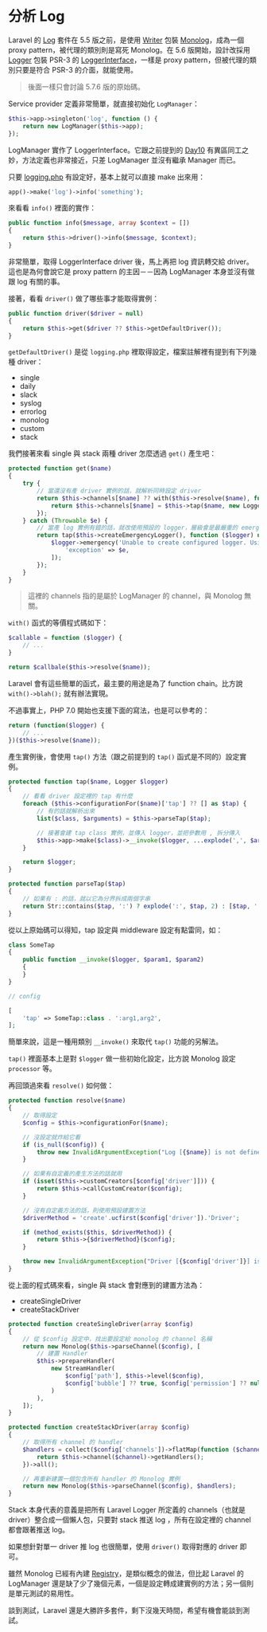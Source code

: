 # 分析 Log

Laravel 的 [Log][] 套件在 5.5 版之前，是使用 [Writer][] 包裝 [Monolog][]，成為一個 proxy pattern，被代理的類別則是寫死 Monolog。在 5.6 版開始，設計改採用 [Logger][] 包裝 PSR-3 的 [LoggerInterface][]，一樣是 proxy pattern，但被代理的類別只要是符合 PSR-3 的介面，就能使用。

> 後面一樣只會討論 5.7.6 版的原始碼。

Service provider 定義非常簡單，就直接初始化 `LogManager`：

```php
$this->app->singleton('log', function () {
    return new LogManager($this->app);
});
```

LogManager 實作了 LoggerInterface。它跟之前提到的 [Day10][] 有異區同工之妙，方法定義也非常接近，只差 LogManager 並沒有繼承 Manager 而已。

只要 [logging.php](https://github.com/laravel/laravel/blob/v5.7.0/config/logging.php) 有設定好，基本上就可以直接 make 出來用：

```php
app()->make('log')->info('something');
```

來看看 `info()` 裡面的實作：

```php
public function info($message, array $context = [])
{
    return $this->driver()->info($message, $context);
}
```

非常簡單，取得 LoggerInterface driver 後，馬上再把 log 資訊轉交給 driver。這也是為何會說它是 proxy pattern 的主因－－因為 LogManager 本身並沒有做跟 log 有關的事。

接著，看看 `driver()` 做了哪些事才能取得實例：

```php
public function driver($driver = null)
{
    return $this->get($driver ?? $this->getDefaultDriver());
}
```

`getDefaultDriver()` 是從 `logging.php` 裡取得設定，檔案註解裡有提到有下列幾種 driver：

* single 
* daily
* slack
* syslog
* errorlog
* monolog
* custom
* stack

我們接著來看 single 與 stack 兩種 driver 怎麼透過 `get()` 產生吧：

```php
protected function get($name)
{
    try {
        // 當還沒有產 driver 實例的話，就解析同時設定 driver
        return $this->channels[$name] ?? with($this->resolve($name), function ($logger) use ($name) {
            return $this->channels[$name] = $this->tap($name, new Logger($logger, $this->app['events']));
        });
    } catch (Throwable $e) {
        // 當產 log 實例有錯的話，就改使用預設的 logger，層級會是最嚴重的 emergency
        return tap($this->createEmergencyLogger(), function ($logger) use ($e) {
            $logger->emergency('Unable to create configured logger. Using emergency logger.', [
                'exception' => $e,
            ]);
        });
    }
}
```

> 這裡的 channels 指的是屬於 LogManager 的 channel，與 Monolog 無關。

`with()` 函式的等價程式碼如下：

```php
$callable = function ($logger) {
    // ...
}

return $callbale($this->resolve($name));
```

Laravel 會有這些簡單的函式，最主要的用途是為了 function chain。比方說 `with()->blah();` 就有辦法實現。

不過事實上，PHP 7.0 開始也支援下面的寫法，也是可以參考的：

```php
return (function($logger) {
    // ...
})($this->resolve($name));
```

產生實例後，會使用 `tap()` 方法（跟之前提到的 `tap()` 函式是不同的）設定實例。

```php
protected function tap($name, Logger $logger)
{
    // 看看 driver 設定裡的 tap 有什麼
    foreach ($this->configurationFor($name)['tap'] ?? [] as $tap) {
        // 有的話就解析出來
        list($class, $arguments) = $this->parseTap($tap);

        // 接著會建 tap class 實例，並傳入 logger，並把參數用 , 拆分傳入 
        $this->app->make($class)->__invoke($logger, ...explode(',', $arguments));
    }

    return $logger;
}

protected function parseTap($tap)
{
    // 如果有 : 的話，就以它為分界拆成兩個字串
    return Str::contains($tap, ':') ? explode(':', $tap, 2) : [$tap, ''];
}
```

從以上原始碼可以得知，tap 設定與 middleware 設定有點雷同，如：

```php
class SomeTap
{
    public function __invoke($logger, $param1, $param2)
    {
    }
}

// config

[
    'tap' => SomeTap::class . ':arg1,arg2',
];
```

簡單來說，這是一種用類別 `__invoke()` 來取代 `tap()` 功能的另解法。

`tap()` 裡面基本上是對 `$logger` 做一些初始化設定，比方說 Monolog 設定 `processor` 等。

再回頭過來看 `resolve()` 如何做：

```php
protected function resolve($name)
{
    // 取得設定
    $config = $this->configurationFor($name);

    // 沒設定就炸給它看
    if (is_null($config)) {
        throw new InvalidArgumentException("Log [{$name}] is not defined.");
    }

    // 如果有自定義的產生方法的話就用
    if (isset($this->customCreators[$config['driver']])) {
        return $this->callCustomCreator($config);
    }

    // 沒有自定義方法的話，則使用預設建置方法
    $driverMethod = 'create'.ucfirst($config['driver']).'Driver';

    if (method_exists($this, $driverMethod)) {
        return $this->{$driverMethod}($config);
    }

    throw new InvalidArgumentException("Driver [{$config['driver']}] is not supported.");
}
```

從上面的程式碼來看，single 與 stack 會對應到的建置方法為：

* createSingleDriver
* createStackDriver

```php
protected function createSingleDriver(array $config)
{
    // 從 $config 設定中，找出要設定給 monolog 的 channel 名稱
    return new Monolog($this->parseChannel($config), [
        // 建置 Handler
        $this->prepareHandler(
            new StreamHandler(
                $config['path'], $this->level($config),
                $config['bubble'] ?? true, $config['permission'] ?? null, $config['locking'] ?? false
            )
        ),
    ]);
}

protected function createStackDriver(array $config)
{
    // 取得所有 channel 的 handler 
    $handlers = collect($config['channels'])->flatMap(function ($channel) {
        return $this->channel($channel)->getHandlers();
    })->all();

    // 再重新建置一個包含所有 handler 的 Monolog 實例
    return new Monolog($this->parseChannel($config), $handlers);
}
```

Stack 本身代表的意義是把所有 Laravel Logger 所定義的 channels（也就是 driver）整合成一個懶人包，只要對 stack 推送 log ，所有在設定裡的 channel 都會跟著推送 log。

如果想針對單一 driver 推 log 也很簡單，使用 `driver()` 取得對應的 driver 即可。

雖然 Monolog 已經有內建 [Registry][]，是類似概念的做法，但比起 Laravel 的 LogManager 還是缺了少了幾個元素，一個是設定轉成建實例的方法；另一個則是單元測試的易用性。

談到測試，Laravel 還是大勝許多套件，剩下沒幾天時間，希望有機會能談到測試。

[Log]: https://github.com/laravel/framework/tree/v5.7.6/src/Illuminate/Log
[Logger]: https://github.com/laravel/framework/blob/v5.7.6/src/Illuminate/Log/Logger.php
[LoggerInterface]: https://github.com/php-fig/log/blob/master/Psr/Log/LoggerInterface.php
[Writer]: https://github.com/laravel/framework/blob/5.5/src/Illuminate/Log/Writer.php
[Registry]: https://github.com/Seldaek/monolog/blob/master/src/Monolog/Registry.php

[Monolog]: /ironman-decompose-wheels/day12.md

[Day10]: day10.md
